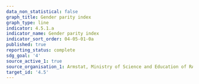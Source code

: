 ```yaml
---
data_non_statistical: false
graph_title: Gender parity index
graph_type: line
indicator: 4.5.1.a
indicator_name: Gender parity index
indicator_sort_order: 04-05-01-0a
published: true
reporting_status: complete
sdg_goal: '4'
source_active_1: true
source_organisation_1: Armstat, Ministry of Science and Education of RA
target_id: '4.5'
---
```

